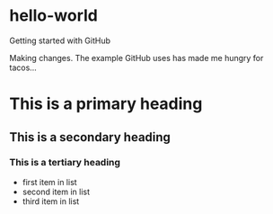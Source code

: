 # hello-world
Getting started with GitHub

Making changes. The example GitHub uses has made me hungry for tacos... 

# This is a primary heading
## This is a secondary heading
### This is a tertiary heading

* first item in list
* second item in list
* third item in list
